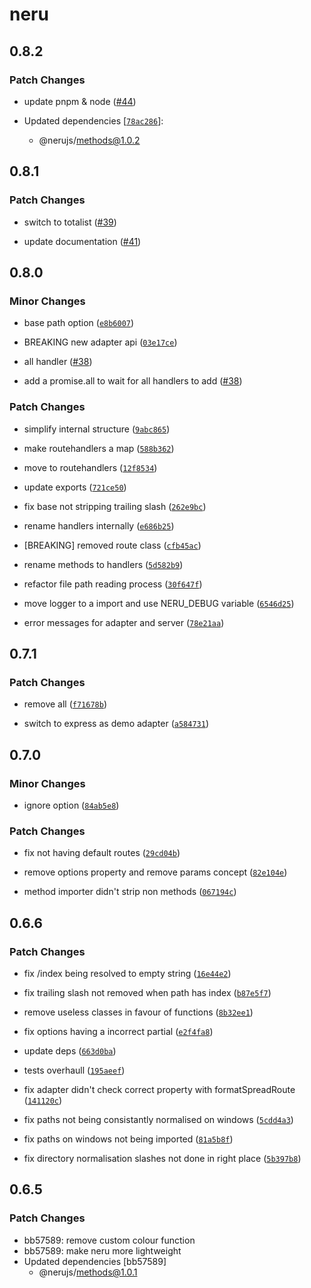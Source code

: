 # neru

## 0.8.2

### Patch Changes

-   update pnpm & node ([#44](https://github.com/ghostdevv/neru/pull/44))

-   Updated dependencies [[`78ac286`](https://github.com/ghostdevv/neru/commit/78ac286abe969586d831712d37603eb5dc9ad9ba)]:
    -   @nerujs/methods@1.0.2

## 0.8.1

### Patch Changes

-   switch to totalist ([#39](https://github.com/ghostdevv/neru/pull/39))

*   update documentation ([#41](https://github.com/ghostdevv/neru/pull/41))

## 0.8.0

### Minor Changes

-   base path option ([`e8b6007`](https://github.com/ghostdevv/neru/commit/e8b60075d5393909c56d876abdb9e3c1ae41f205))

*   BREAKING new adapter api ([`03e17ce`](https://github.com/ghostdevv/neru/commit/03e17ce113dda7164715dd7b4cdfaf43ab088c5b))

-   all handler ([#38](https://github.com/ghostdevv/neru/pull/38))

*   add a promise.all to wait for all handlers to add ([#38](https://github.com/ghostdevv/neru/pull/38))

### Patch Changes

-   simplify internal structure ([`9abc865`](https://github.com/ghostdevv/neru/commit/9abc865c5755531db8c4767b70db0e6f59bdbd5b))

*   make routehandlers a map ([`588b362`](https://github.com/ghostdevv/neru/commit/588b3627686f5c789ec974d84aae2eacb4c24b17))

-   move to routehandlers ([`12f8534`](https://github.com/ghostdevv/neru/commit/12f8534d4f3eaaf57c5b11ad8f992e45d578be5c))

*   update exports ([`721ce50`](https://github.com/ghostdevv/neru/commit/721ce50d8ac2c9a0f3be09192311c48d65f35fd9))

-   fix base not stripping trailing slash ([`262e9bc`](https://github.com/ghostdevv/neru/commit/262e9bcebeece075974fd426adec9f9933b6c9b0))

*   rename handlers internally ([`e686b25`](https://github.com/ghostdevv/neru/commit/e686b255366e8bf93c497a2884a9d80606931da8))

-   [BREAKING] removed route class ([`cfb45ac`](https://github.com/ghostdevv/neru/commit/cfb45ac31678214037af81172c5f28649637d320))

*   rename methods to handlers ([`5d582b9`](https://github.com/ghostdevv/neru/commit/5d582b9bbde2bb3f3b1972523e3b7dc16343f4ee))

-   refactor file path reading process ([`30f647f`](https://github.com/ghostdevv/neru/commit/30f647f93caea7f1cc1aa040ea230789d98cd601))

*   move logger to a import and use NERU_DEBUG variable ([`6546d25`](https://github.com/ghostdevv/neru/commit/6546d25a96dbab4a7a8f3f92ef99fdb197fba852))

-   error messages for adapter and server ([`78e21aa`](https://github.com/ghostdevv/neru/commit/78e21aa376195b8b5b850b32ee6aab670c54291a))

## 0.7.1

### Patch Changes

-   remove all ([`f71678b`](https://github.com/ghostdevv/neru/commit/f71678b8446ad74288c9ad06126ea15d34e90e22))

*   switch to express as demo adapter ([`a584731`](https://github.com/ghostdevv/neru/commit/a5847319ab80ae0171d965c15e59bfc71b0d2ce9))

## 0.7.0

### Minor Changes

-   ignore option ([`84ab5e8`](https://github.com/ghostdevv/neru/commit/84ab5e8b8679320d24e0749062591e945dcebd78))

### Patch Changes

-   fix not having default routes ([`29cd04b`](https://github.com/ghostdevv/neru/commit/29cd04b116a2ff491db20f35229301ff1afe2755))

*   remove options property and remove params concept ([`82e104e`](https://github.com/ghostdevv/neru/commit/82e104e62d3efef8a2f1d745b207c6715ffae341))

-   method importer didn't strip non methods ([`067194c`](https://github.com/ghostdevv/neru/commit/067194c3c210cae711d96e6c369e49625ea1a72a))

## 0.6.6

### Patch Changes

-   fix /index being resolved to empty string ([`16e44e2`](https://github.com/ghostdevv/neru/commit/16e44e202ce9e7268458afeb2bfeaf4c2dfddbe1))

*   fix trailing slash not removed when path has index ([`b87e5f7`](https://github.com/ghostdevv/neru/commit/b87e5f7593d5b3e1a965238c6c41ee1738878d50))

-   remove useless classes in favour of functions ([`8b32ee1`](https://github.com/ghostdevv/neru/commit/8b32ee171b0b210cc6cf164fd2eeaca75de4dc73))

*   fix options having a incorrect partial ([`e2f4fa8`](https://github.com/ghostdevv/neru/commit/e2f4fa8babf0ad4d9f40abc948966a4858b4ef90))

-   update deps ([`663d0ba`](https://github.com/ghostdevv/neru/commit/663d0ba46b06f42661bae02dcaf61acab16fe01e))

*   tests overhaull ([`195aeef`](https://github.com/ghostdevv/neru/commit/195aeef646b74af5c09ec0b9301138f1904c7c7f))

-   fix adapter didn't check correct property with formatSpreadRoute ([`141120c`](https://github.com/ghostdevv/neru/commit/141120ca9b8959886915c6f8f3e2ccab73dc69d3))

*   fix paths not being consistantly normalised on windows ([`5cdd4a3`](https://github.com/ghostdevv/neru/commit/5cdd4a34177beff67b717ff7b3cf63ff7bc51c45))

-   fix paths on windows not being imported ([`81a5b8f`](https://github.com/ghostdevv/neru/commit/81a5b8fedb3d6b1b7770e1fb81a53da1f2933bbc))

*   fix directory normalisation slashes not done in right place ([`5b397b8`](https://github.com/ghostdevv/neru/commit/5b397b86cb07cfc897db0d3139b9192bb74e0758))

## 0.6.5

### Patch Changes

-   bb57589: remove custom colour function
-   bb57589: make neru more lightweight
-   Updated dependencies [bb57589]
    -   @nerujs/methods@1.0.1
